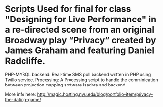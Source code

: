# Scripts Used for final for class "Designing for Live Performance" in a re-directed scene from an original Broadway play “Privacy” created by James Graham and featuring Daniel Radcliffe.

PHP-MYSQL backend: Real-time SMS poll backend written in PHP using Twillo service. 
Processing: A Processing script to handle the comminication between projection mapping software Isadora and backend. 

More info here:
http://magic.hosting.nyu.edu/blog/portfolio-item/privacy-the-dating-game/
